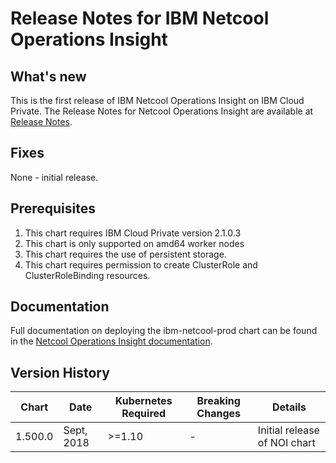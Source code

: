 # Release Notes for IBM Netcool Operations Insight

## What's new
This is the first release of IBM Netcool Operations Insight on IBM Cloud Private. The Release Notes for Netcool Operations Insight are available at [Release Notes](https://www.ibm.com/support/knowledgecenter/SSTPTP_1.5.0/com.ibm.netcool_ops.doc/soc/relnotes/soc_relnotes.html).

## Fixes
None - initial release.

## Prerequisites
1. This chart requires IBM Cloud Private version 2.1.0.3
2. This chart is only supported on amd64 worker nodes
3. This chart requires the use of persistent storage.
4. This chart requires permission to create ClusterRole and ClusterRoleBinding resources.

## Documentation

Full documentation on deploying the ibm-netcool-prod chart can be found in the [Netcool Operations Insight documentation](https://www.ibm.com/support/knowledgecenter/SSTPTP_1.5.0/com.ibm.netcool_ops.doc/soc/collaterals/soc_netops_kc_welcome.html).

## Version History

| Chart | Date       | Kubernetes Required | Breaking Changes   | Details                             |
| ----- | ---------- | ------------------- | ------------------ | ----------------------------------- |
| 1.500.0 | Sept, 2018 | >=1.10              | -                  | Initial release of NOI chart      |